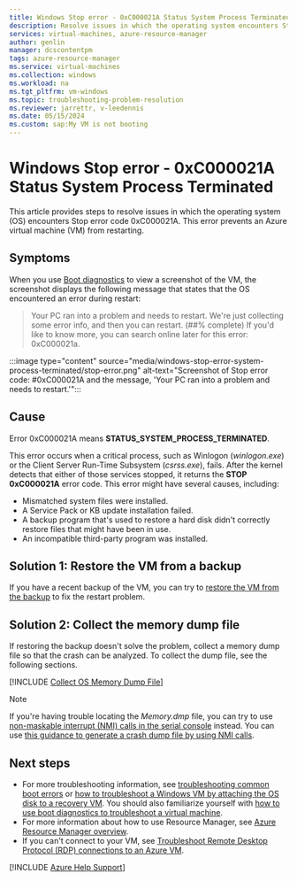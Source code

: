 ```yaml
---
title: Windows Stop error - 0xC000021A Status System Process Terminated
description: Resolve issues in which the operating system encounters Stop error 0xC000021A and can't restart an Azure virtual machine.
services: virtual-machines, azure-resource-manager
author: genlin
manager: dcscontentpm
tags: azure-resource-manager
ms.service: virtual-machines
ms.collection: windows
ms.workload: na
ms.tgt_pltfrm: vm-windows
ms.topic: troubleshooting-problem-resolution
ms.reviewer: jarrettr, v-leedennis
ms.date: 05/15/2024
ms.custom: sap:My VM is not booting
---
```


# Windows Stop error - 0xC000021A Status System Process Terminated

This article provides steps to resolve issues in which the operating system (OS) encounters Stop error code 0xC000021A. This error prevents an Azure virtual machine (VM) from restarting.

## Symptoms

When you use [Boot diagnostics](./boot-diagnostics.md) to view a screenshot of the VM, the screenshot displays the following message that states that the OS encountered an error during restart:

> Your PC ran into a problem and needs to restart. We're just collecting some error info, and then you can restart. (##% complete) If you'd like to know more, you can search online later for this error: 0xC000021a.

:::image type="content" source="media/windows-stop-error-system-process-terminated/stop-error.png" alt-text="Screenshot of Stop error code: #0xC000021A and the message, 'Your PC ran into a problem and needs to restart.'":::

## Cause

Error 0xC000021A means **STATUS_SYSTEM_PROCESS_TERMINATED**.

This error occurs when a critical process, such as Winlogon (*winlogon.exe*) or the Client Server Run-Time Subsystem (*csrss.exe*), fails. After the kernel detects that either of those services stopped, it returns the **STOP 0xC000021A** error code. This error might have several causes, including:

- Mismatched system files were installed.
- A Service Pack or KB update installation failed.
- A backup program that's used to restore a hard disk didn't correctly restore files that might have been in use.
- An incompatible third-party program was installed.

## Solution 1: Restore the VM from a backup

If you have a recent backup of the VM, you can try to [restore the VM from the backup](/azure/backup/backup-azure-arm-restore-vms) to fix the restart problem.

## Solution 2: Collect the memory dump file

If restoring the backup doesn't solve the problem, collect a memory dump file so that the crash can be analyzed. To collect the dump file, see the following sections.

[!INCLUDE [Collect OS Memory Dump File](../../../includes/azure/collect-os-memory-dump-file.md)]

> [!NOTE]
> If you're having trouble locating the *Memory.dmp* file, you can try to use [non-maskable interrupt (NMI) calls in the serial console](./serial-console-windows.md#use-the-serial-console-for-nmi-calls) instead. You can use [this guidance to generate a crash dump file by using NMI calls](/troubleshoot/windows-client/performance/generate-a-kernel-or-complete-crash-dump#use-nmi).

## Next steps

- For more troubleshooting information, see [troubleshooting common boot errors](./boot-error-troubleshoot.md) or [how to troubleshoot a Windows VM by attaching the OS disk to a recovery VM](./troubleshoot-recovery-disks-windows.md). You should also familiarize yourself with [how to use boot diagnostics to troubleshoot a virtual machine](./boot-diagnostics.md).
- For more information about how to use Resource Manager, see [Azure Resource Manager overview](/azure/azure-resource-manager/management/overview).
- If you can't connect to your VM, see [Troubleshoot Remote Desktop Protocol (RDP) connections to an Azure VM](./troubleshoot-rdp-connection.md).

[!INCLUDE [Azure Help Support](../../../includes/azure-help-support.md)]
